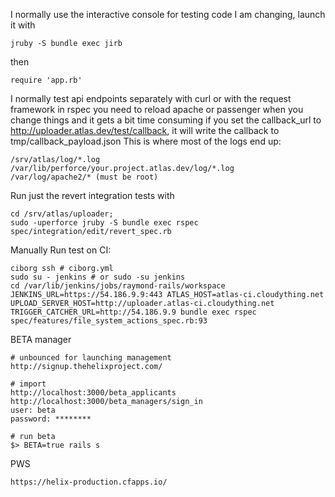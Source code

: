I normally use the interactive console for testing code I am changing, launch it with
```
jruby -S bundle exec jirb
```
then 
```
require 'app.rb'
```

I normally test api endpoints separately with curl or with the request framework in rspec
you need to reload apache or passenger when you change things and it gets a bit time consuming
if you set the callback_url to http://uploader.atlas.dev/test/callback, it will write the callback to tmp/callback_payload.json
This is where most of the logs end up:
```
/srv/atlas/log/*.log
/var/lib/perforce/your.project.atlas.dev/log/*.log
/var/log/apache2/* (must be root)
```

Run just the revert integration tests with
```
cd /srv/atlas/uploader; 
sudo -uperforce jruby -S bundle exec rspec spec/integration/edit/revert_spec.rb
```

Manually Run test on CI:

```
ciborg ssh # ciborg.yml
sudo su - jenkins # or sudo -su jenkins
cd /var/lib/jenkins/jobs/raymond-rails/workspace
JENKINS_URL=https://54.186.9.9:443 ATLAS_HOST=atlas-ci.cloudything.net UPLOAD_SERVER_HOST=http://uploader.atlas-ci.cloudything.net TRIGGER_CATCHER_URL=http://54.186.9.9 bundle exec rspec spec/features/file_system_actions_spec.rb:93
```

BETA manager

```
# unbounced for launching management
http://signup.thehelixproject.com/

# import
http://localhost:3000/beta_applicants
http://localhost:3000/beta_managers/sign_in
user: beta
password: ********

# run beta
$> BETA=true rails s

```

PWS
```
https://helix-production.cfapps.io/
```

